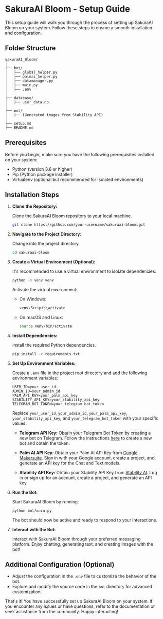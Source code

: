 # SakuraAI Bloom - Setup Guide

This setup guide will walk you through the process of setting up SakuraAI Bloom on your system. Follow these steps to ensure a smooth installation and configuration.

## Folder Structure

```text
sakuraAI_Bloom/
│
├── bot/
│   ├── global_helper.py
│   ├── palmai_helper.py
│   ├── datamanager.py
│   ├── main.py
│   ├── .env
│
├── database/
│   ├── user_data.db
│
├── out/
│   ├── (Generated images from Stability API)
│
├── setup.md
├── README.md
```

## Prerequisites

Before you begin, make sure you have the following prerequisites installed on your system:

- Python (version 3.6 or higher)
- Pip (Python package installer)
- Virtualenv (optional but recommended for isolated environments)

## Installation Steps

1. **Clone the Repository:**

   Clone the SakuraAI Bloom repository to your local machine.

   ```bash
   git clone https://github.com/your-username/sakuraai-bloom.git
   ```

2. **Navigate to the Project Directory:**

   Change into the project directory.

   ```bash
   cd sakuraai-bloom
   ```

3. **Create a Virtual Environment (Optional):**

   It's recommended to use a virtual environment to isolate dependencies.

   ```bash
   python -m venv venv
   ```

   Activate the virtual environment:

   - On Windows:

     ```bash
     venv\Scripts\activate
     ```

   - On macOS and Linux:

     ```bash
     source venv/bin/activate
     ```

4. **Install Dependencies:**

   Install the required Python dependencies.

   ```bash
   pip install -r requirements.txt
   ```

5. **Set Up Environment Variables:**

   Create a `.env` file in the project root directory and add the following environment variables:

   ```env
   USER_ID=your_user_id
   ADMIN_ID=your_admin_id
   PALM_API_KEY=your_palm_api_key
   STABILITY_API_KEY=your_stability_api_key
   TELEGRAM_BOT_TOKEN=your_telegram_bot_token
   ```

   Replace `your_user_id`, `your_admin_id`, `your_palm_api_key`, `your_stability_api_key`, and `your_telegram_bot_token` with your specific values.

   - **Telegram API Key:**
     Obtain your Telegram Bot Token by creating a new bot on Telegram. Follow the instructions [here](https://core.telegram.org/bots#botfather) to create a new bot and obtain the token.

   - **Palm AI API Key:**
     Obtain your Palm AI API Key from [Google Makersuite](https://makersuite.google.com/app/apikey). Sign in with your Google account, create a project, and generate an API key for the Chat and Text models.

   - **Stability API Key:**
     Obtain your Stability API Key from [Stability AI](https://platform.stability.ai/account/keys). Log in or sign up for an account, create a project, and generate an API key.

6. **Run the Bot:**

   Start SakuraAI Bloom by running:

   ```bash
   python bot/main.py
   ```

   The bot should now be active and ready to respond to your interactions.

7. **Interact with the Bot:**

   Interact with SakuraAI Bloom through your preferred messaging platform. Enjoy chatting, generating text, and creating images with the bot!

## Additional Configuration (Optional)

- Adjust the configuration in the `.env` file to customize the behavior of the bot.
- Explore and modify the source code in the `bot` directory for advanced customization.

That's it! You have successfully set up SakuraAI Bloom on your system. If you encounter any issues or have questions, refer to the documentation or seek assistance from the community. Happy interacting!
